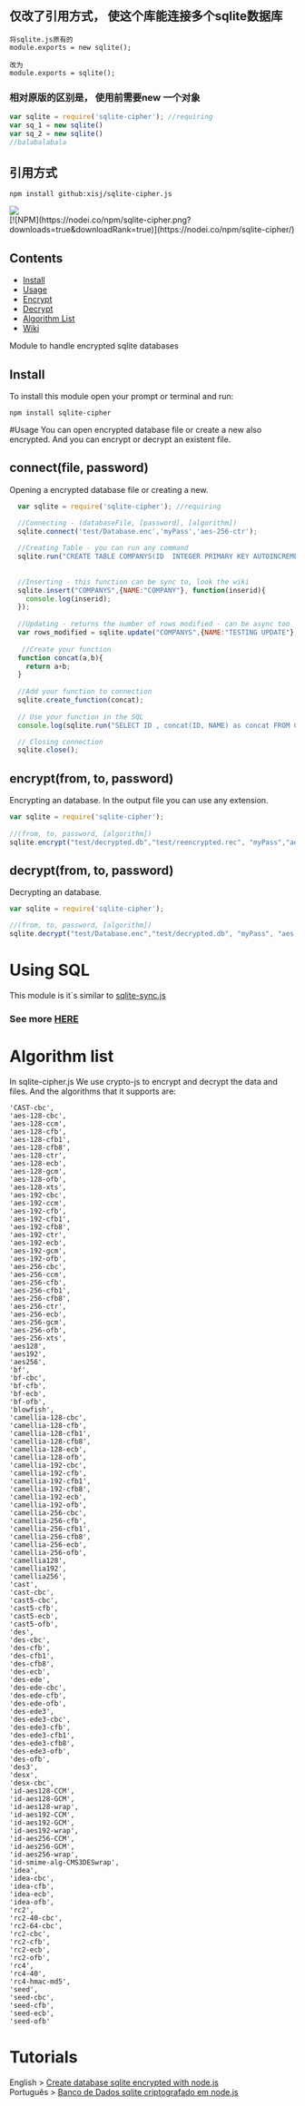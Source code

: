 ## 仅改了引用方式， 使这个库能连接多个sqlite数据库
```
将sqlite.js原有的
module.exports = new sqlite();

改为
module.exports = sqlite();
```

###  相对原版的区别是， 使用前需要new 一个对象
```js
var sqlite = require('sqlite-cipher'); //requiring
var sq_1 = new sqlite()
var sq_2 = new sqlite()
//balabalabala
```

## 引用方式
```shell
npm install github:xisj/sqlite-cipher.js
```



<img src="https://github.com/JayrAlencar/sqlite-cipher.js/blob/master/images/logo.png?raw=true"/>
</br>
[![NPM](https://nodei.co/npm/sqlite-cipher.png?downloads=true&downloadRank=true)](https://nodei.co/npm/sqlite-cipher/)
</br>

## Contents
- [Install](#install)
- [Usage](#usage)
- [Encrypt](#encryptfrom-to-password)
- [Decrypt](#decryptfrom-to-password)
- [Algorithm List](#algorithm-list)
- [Wiki](https://github.com/JayrAlencar/sqlite-sync.js/wiki)

Module to handle encrypted sqlite databases
## Install
To install this module open your prompt or terminal and run:
```shell
npm install sqlite-cipher
```
#Usage
You can open encrypted database file or create a new also encrypted. And you can encrypt or decrypt an existent file.

## connect(file, password)
Opening a encrypted database file or creating a new.
```js
  var sqlite = require('sqlite-cipher'); //requiring

  //Connecting - (databaseFile, [password], [algorithm])
  sqlite.connect('test/Database.enc','myPass','aes-256-ctr');
  
  //Creating Table - you can run any command
  sqlite.run("CREATE TABLE COMPANYS(ID  INTEGER PRIMARY KEY AUTOINCREMENT, NAME TEXT NOT NULL);");
  
 
  //Inserting - this function can be sync to, look the wiki
  sqlite.insert("COMPANYS",{NAME:"COMPANY"}, function(inserid){
  	console.log(inserid);
  });
  
  //Updating - returns the number of rows modified - can be async too
  var rows_modified = sqlite.update("COMPANYS",{NAME:"TESTING UPDATE"},{ID:1});
  
   //Create your function
  function concat(a,b){
  	return a+b;
  }
  
  //Add your function to connection
  sqlite.create_function(concat);
  
  // Use your function in the SQL
  console.log(sqlite.run("SELECT ID , concat(ID, NAME) as concat FROM COMPANYS;"));

  // Closing connection 
  sqlite.close();
```

## encrypt(from, to, password)
Encrypting an database. In the output file you can use any extension.
```js
var sqlite = require('sqlite-cipher');
  
//(from, to, password, [algorithm])
sqlite.encrypt("test/decrypted.db","test/reencrypted.rec", "myPass","aes-256-ctr");
```

## decrypt(from, to, password)
Decrypting an database.
```js
var sqlite = require('sqlite-cipher');

//(from, to, password, [algorithm])
sqlite.decrypt("test/Database.enc","test/decrypted.db", "myPass", "aes-256-ctr");
```


# Using SQL
This module is it´s similar to <a href="https://github.com/jayralencar/sqlite-sync.js">sqlite-sync.js</a>
### See more <a href="https://github.com/JayrAlencar/sqlite-sync.js/wiki">HERE</a>

# Algorithm list
In sqlite-cipher.js We use crypto-js to encrypt and decrypt the data and files. And the algorithms that it supports are:
```
'CAST-cbc',
'aes-128-cbc',
'aes-128-ccm',
'aes-128-cfb',
'aes-128-cfb1',
'aes-128-cfb8',
'aes-128-ctr',
'aes-128-ecb',
'aes-128-gcm',
'aes-128-ofb',
'aes-128-xts',
'aes-192-cbc',
'aes-192-ccm',
'aes-192-cfb',
'aes-192-cfb1',
'aes-192-cfb8',
'aes-192-ctr',
'aes-192-ecb',
'aes-192-gcm',
'aes-192-ofb',
'aes-256-cbc',
'aes-256-ccm',
'aes-256-cfb',
'aes-256-cfb1',
'aes-256-cfb8',
'aes-256-ctr',
'aes-256-ecb',
'aes-256-gcm',
'aes-256-ofb',
'aes-256-xts',
'aes128',
'aes192',
'aes256',
'bf',
'bf-cbc',
'bf-cfb',
'bf-ecb',
'bf-ofb',
'blowfish',
'camellia-128-cbc',
'camellia-128-cfb',
'camellia-128-cfb1',
'camellia-128-cfb8',
'camellia-128-ecb',
'camellia-128-ofb',
'camellia-192-cbc',
'camellia-192-cfb',
'camellia-192-cfb1',
'camellia-192-cfb8',
'camellia-192-ecb',
'camellia-192-ofb',
'camellia-256-cbc',
'camellia-256-cfb',
'camellia-256-cfb1',
'camellia-256-cfb8',
'camellia-256-ecb',
'camellia-256-ofb',
'camellia128',
'camellia192',
'camellia256',
'cast',
'cast-cbc',
'cast5-cbc',
'cast5-cfb',
'cast5-ecb',
'cast5-ofb',
'des',
'des-cbc',
'des-cfb',
'des-cfb1',
'des-cfb8',
'des-ecb',
'des-ede',
'des-ede-cbc',
'des-ede-cfb',
'des-ede-ofb',
'des-ede3',
'des-ede3-cbc',
'des-ede3-cfb',
'des-ede3-cfb1',
'des-ede3-cfb8',
'des-ede3-ofb',
'des-ofb',
'des3',
'desx',
'desx-cbc',
'id-aes128-CCM',
'id-aes128-GCM',
'id-aes128-wrap',
'id-aes192-CCM',
'id-aes192-GCM',
'id-aes192-wrap',
'id-aes256-CCM',
'id-aes256-GCM',
'id-aes256-wrap',
'id-smime-alg-CMS3DESwrap',
'idea',
'idea-cbc',
'idea-cfb',
'idea-ecb',
'idea-ofb',
'rc2',
'rc2-40-cbc',
'rc2-64-cbc',
'rc2-cbc',
'rc2-cfb',
'rc2-ecb',
'rc2-ofb',
'rc4',
'rc4-40',
'rc4-hmac-md5',
'seed',
'seed-cbc',
'seed-cfb',
'seed-ecb',
'seed-ofb' 
```

# Tutorials
English > <a href="http://jayralencar.com.br/create-database-sqlite-encrypted-with-node-js/">Create database sqlite encrypted with node.js</a></br>
Português > <a href="http://clubedosgeeks.com.br/banco-de-dados/banco-de-dados-sqlite-criptografado-em-node-js">Banco de Dados sqlite criptografado em node.js</a>
